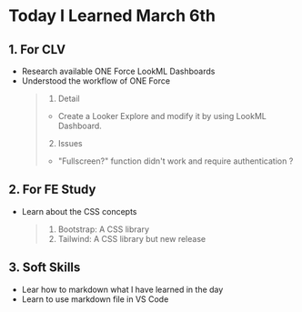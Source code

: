 # Today I Learned March 6th

## 1. For CLV

- Research available ONE Force LookML Dashboards
- Understood the workflow of ONE Force
  > 1. Detail
  >
  > - Create a Looker Explore and modify it by using LookML Dashboard.
  >
  > 2. Issues
  >
  > - "Fullscreen?" function didn't work and require authentication ?

## 2. For FE Study

- Learn about the CSS concepts
  > 1. Bootstrap: A CSS library
  > 2. Tailwind: A CSS library but new release

## 3. Soft Skills

- Lear how to markdown what I have learned in the day
- Learn to use markdown file in VS Code
